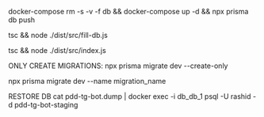 docker-compose rm -s -v -f db && docker-compose up -d && npx prisma db push

tsc && node ./dist/src/fill-db.js

tsc && node ./dist/src/index.js


ONLY CREATE MIGRATIONS:
npx prisma migrate dev --create-only

npx prisma migrate dev --name migration_name


RESTORE DB
cat pdd-tg-bot.dump | docker exec -i db_db_1 psql -U rashid -d pdd-tg-bot-staging